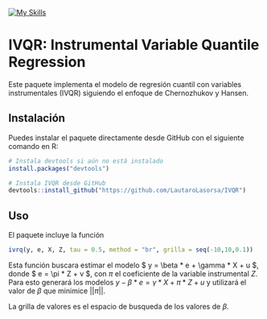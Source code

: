 [![My Skills](https://skillicons.dev/icons?i=r&theme=light)](https://skillicons.dev)

# IVQR: Instrumental Variable Quantile Regression

Este paquete implementa el modelo de regresión cuantil con variables instrumentales (IVQR) siguiendo el enfoque de Chernozhukov y Hansen.

## Instalación

Puedes instalar el paquete directamente desde GitHub con el siguiente comando en R:

```r
# Instala devtools si aún no está instalado
install.packages("devtools")

# Instala IVQR desde GitHub
devtools::install_github("https://github.com/LautaroLasorsa/IVQR")
```

## Uso

El paquete incluye la función

```r
ivrq(y, e, X, Z, tau = 0.5, method = "br", grilla = seq(-10,10,0.1))
```

Esta función buscara estimar el modelo $ y = \beta * e + \gamma * X + u $, donde $ e = \pi * Z + v $, con $\pi$ el coeficiente de la variable instrumental $Z$. Para esto generará los modelos $y - \beta * e = \gamma * X + \pi * Z + u$ y utilizará el valor de $\beta$ que minimice $||\pi||$.

La grilla de valores es el espacio de busqueda de los valores de $\beta$. 

